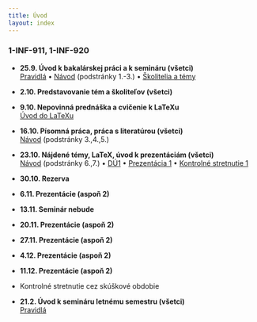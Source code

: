 ```yaml
---
title: Úvod
layout: index
---
```


### 1-INF-911, 1-INF-920

<!--#### Letný semester

* **21.2. Úvod (všetci)**<br>
[Oznamy](./Oznamy_február.md)
* **28.2.** Voľno
* **6.3. Prezentácie** (aspoň 2)
* **13.3. Prezentácie** (aspoň 2)
* **20.3. Prezentácie** (aspoň 2)
* **27.3. Prezentácie** (aspoň 2)
* **3.4. Prezentácie** (aspoň 2)
* **10.4. Kontrolné stretnutia**
* **17.4. Kontrolné stretnutia**
* **24.4. Kontrolné stretnutia (rezerva)**
* **1.5. Sviatok** 
* **8.5. Sviatok**
* **15.5. Otázky k odovzdávaniu, pokyny k nácviku obhajob (všetci)** 
* **10..6. Predobhajoby**
* **11.6. Predobhajoby**

#### Zimný semester-->

* **25.9. Úvod k bakalárskej práci a k semináru (všetci)**<br>
[Pravidlá](./Pravidlá_ZS.md)  • [Návod](./Návod.md) (podstránky 1.-3.)  •  [Školitelia a témy](./Školitelia.md)
* **2.10. Predstavovanie tém a školiteľov (všetci)**
* **9.10. Nepovinná prednáška a cvičenie k LaTeXu**<br>
[Úvod do LaTeXu](./Úvod_do_LaTeXu.md)
* **16.10. Písomná práca, práca s literatúrou (všetci)**<br>
[Návod](./Návod.md) (podstránky 3.,4.,5.)
* **23.10. Nájdené témy, LaTeX, úvod k prezentáciám (všetci)**<br>
[Návod](./Návod.md) (podstránky 6.,7.) •  [DÚ1](./DÚ1.md) • [Prezentácia 1](./Prezentácia_1.md) • [Kontrolné stretnutie 1](./Kontrolné_stretnutie_1.md) <!-- • [Oznamy](Oznamy_október.md) -->
* **30.10. Rezerva**
* **6.11. Prezentácie (aspoň 2)**<br>
* **13.11. Seminár nebude**
* **20.11. Prezentácie (aspoň 2)**<br>
* **27.11. Prezentácie (aspoň 2)**<br>
* **4.12. Prezentácie (aspoň 2)**<br>
* **11.12. Prezentácie (aspoň 2)**<br>
* Kontrolné stretnutie cez skúškové obdobie

* **21.2. Úvod k semináru letnému semestru (všetci)**<br>
[Pravidlá](./Pravidlá_LS.md)

